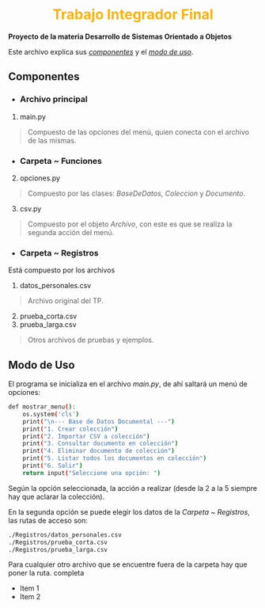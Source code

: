 <div align="center">
  <h1 style="color:#FFB200">
    Trabajo Integrador Final
  </h1>
</div>

**Proyecto de la materia Desarrollo de Sistemas Orientado a Objetos**

Este archivo explica sus [_componentes_](##componentes) y el [_modo de uso_](##modo-de-uso).

## Componentes

- ### Archivo principal
1. main.py
> Compuesto de las opciones del menú, quien conecta con el archivo de las mismas.

- ### Carpeta ~ Funciones
2. opciones.py
> Compuesto por las clases: _BaseDeDatos_, _Coleccion_ y _Documento_.

3. csv.py
> Compuesto por el objeto _Archivo_, con este es que se realiza la segunda acción del menú.

- ### Carpeta ~ Registros
Está compuesto por los archivos
1. datos_personales.csv
> Archivo original del TP.

2. prueba_corta.csv
3. prueba_larga.csv
> Otros archivos de pruebas y ejemplos.

## Modo de Uso

El programa se inicializa en el archivo _main.py_, de ahí saltará un menú de opciones:
```bash
def mostrar_menu():
    os.system('cls')
    print("\n--- Base de Datos Documental ---")
    print("1. Crear colección")
    print("2. Importar CSV a colección")
    print("3. Consultar documento en colección")
    print("4. Eliminar documento de colección")
    print("5. Listar todos los documentos en colección")
    print("6. Salir")
    return input("Seleccione una opción: ")
```
Según la opción seleccionada, la acción a realizar (desde la 2 a la 5 siempre hay que aclarar la colección).

En la segunda opción se puede elegir los datos de la _Carpeta ~ Registros_, las rutas de acceso son:
```bash
./Registros/datos_personales.csv
./Registros/prueba_corta.csv
./Registros/prueba_larga.csv
```
Para cualquier otro archivo que se encuentre fuera de la carpeta hay que poner la ruta. completa
* Item 1
* Item 2